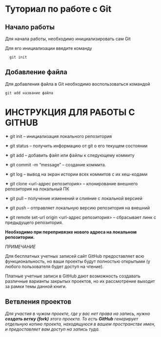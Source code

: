 # Туториал по работе с Git

## Начало работы

Для начала работы, необходимо инициализировать сам Git

Для его инициализации введите команду 

```
  git init
```

## Добавление файла

Для добавления файла в Git необходимо воспользоваться командой 

```
git add название файла
```
# ИНСТРУКЦИЯ ДЛЯ РАБОТЫ С GITHUB

✦	git init – инициализация локального репозитория

✦	git status – получить информацию от git о его текущем состоянии

✦	git add – добавить файл или файлы к следующему коммиту

✦	git commit -m “message” – создание коммита.

✦	git log – вывод на экран истории всех коммитов с их хеш-кодами

✦	git clone <url-адрес репозитория> – клонирование внешнего репозитория на  локальный ПК

✦	git pull – получение изменений и слияние с локальной версией

✦	git push – отправляет локальную версию репозитория на внешний

✦	git remote set-url origin <url-адрес репозитория> – сбрасывает линк с предыдущего репозитория. 

**Необходимо при перепривязке нового адреса на локальном репозитории.**

*ПРИМЕЧАНИЕ*

Для бесплатных учетных записей сайт GitHub предоставляет всю функциональность, но ваши проекты будут полностью открытыми (у любого пользователя будет доступ на чтение). 

Платные учетные записи в GitHub дают возможность создавать различные варианты закрытых проектов, но их рассмотрение выходит за рамки темы данной книги.

## Ветвления проектов

_Для участия в чужом проекте, где у вас нет права на запись, нужно **создать ветку (fork)** этого проекта. То есть **GitHub** генерирует отдельную копию проекта,
находящуюся в вашем пространстве имен, и предоставляет вам доступ на запись
туда._

